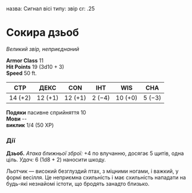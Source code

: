 назва: Сигнал вісі типу: звір cr: .25

# Сокира дзьоб
_Великий звір, неприєднаний_

**Armor Class** 11    
**Hit Points** 19 (3d10 + 3)    
**Speed** 50 ft.

| СТР     | ДЕКС    | CON     | ІНТ    | WIS     | CHA    |
| ------- | ------- | ------- | ------ | ------- | ------ |
| 14 (+2) | 12 (+1) | 12 (+1) | 2 (−4) | 10 (+0) | 5 (−3) |

**Подяки** пасивне сприйняття 10    
**Мови** --    
**виклик** 1/4 (50 XP)

### Дії
**Дзьоб.** _Атака ближньої зброї:_ +4 по влучанню, досягає 5 щитів, одна ціль. _Удач:_ 6 (1d8 + 2) наносити шкоду.

Льотчик — високий безглуздий птах, з міцними ногами, і важкий, у формі весілля. Це неприємна схильність і має схильність нападати на будь-які незнайомі істоти, що бродять занадто близько.